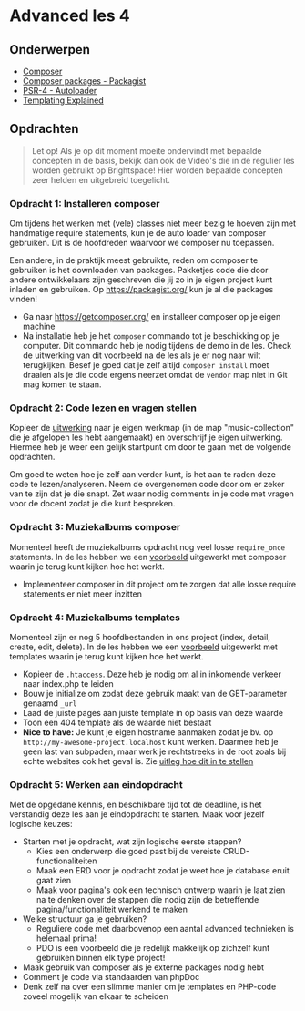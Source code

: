 # Advanced les 4

## Onderwerpen

- [Composer](https://getcomposer.org/)
- [Composer packages - Packagist](https://packagist.org/)
- [PSR-4 - Autoloader](http://www.php-fig.org/psr/psr-4/)
- [Templating Explained](https://www.daggerhartlab.com/create-simple-php-templating-function/)

## Opdrachten

> Let op! Als je op dit moment moeite ondervindt met bepaalde concepten in de basis, bekijk dan ook de 
> Video's die in de regulier les worden gebruikt op Brightspace! Hier worden bepaalde concepten zeer 
> helden en uitgebreid toegelicht.

### Opdracht 1: Installeren composer

Om tijdens het werken met (vele) classes niet meer bezig te hoeven zijn met handmatige require statements,
kun je de auto loader van composer gebruiken. Dit is de hoofdreden waarvoor we composer nu toepassen.

Een andere, in de praktijk meest gebruikte, reden om composer te gebruiken is het downloaden van packages.
Pakketjes code die door andere ontwikkelaars zijn geschreven die jij zo in je eigen project kunt inladen
en gebruiken. Op https://packagist.org/ kun je al die packages vinden!

- Ga naar https://getcomposer.org/ en installeer composer op je eigen machine
- Na installatie heb je het `composer` commando tot je beschikking op je computer. Dit commando heb je nodig
  tijdens de demo in de les. Check de uitwerking van dit voorbeeld na de les als je er nog naar wilt terugkijken.
  Besef je goed dat je zelf altijd `composer install` moet draaien als je die code ergens neerzet omdat de
  `vendor` map niet in Git mag komen te staan.

### Opdracht 2: Code lezen en vragen stellen

Kopieer de [uitwerking](../lesson3/assignment) naar je eigen werkmap (in de map "music-collection"
die je afgelopen les hebt aangemaakt) en overschrijf je eigen uitwerking. Hiermee heb je weer een
gelijk startpunt om door te gaan met de volgende opdrachten.

Om goed te weten hoe je zelf aan verder kunt, is het aan te raden deze code te lezen/analyseren.
Neem de overgenomen code door om er zeker van te zijn dat je die snapt. Zet waar nodig comments in
je code met vragen voor de docent zodat je die kunt bespreken.

### Opdracht 3: Muziekalbums composer

Momenteel heeft de muziekalbums opdracht nog veel losse `require_once` statements. In de les hebben we
een [voorbeeld](example/students_composer) uitgewerkt met composer waarin je terug kunt kijken hoe het werkt.

- Implementeer composer in dit project om te zorgen dat alle losse require statements er niet meer inzitten

### Opdracht 4: Muziekalbums templates

Momenteel zijn er nog 5 hoofdbestanden in ons project (index, detail, create, edit, delete). In de les hebben we
een [voorbeeld](example/templating) uitgewerkt met templates waarin je terug kunt kijken hoe het werkt.

- Kopieer de `.htaccess`. Deze heb je nodig om al in inkomende verkeer naar index.php te leiden
- Bouw je initialize om zodat deze gebruik maakt van de GET-parameter genaamd `_url`
- Laad de juiste pages aan juiste template in op basis van deze waarde
- Toon een 404 template als de waarde niet bestaat
- **Nice to have:** Je kunt je eigen hostname aanmaken zodat je bv. op `http://my-awesome-project.localhost` kunt
  werken. Daarmee heb je geen last van subpaden, maar werk je rechtstreeks in de root zoals bij echte websites ook
  het geval is. Zie [uitleg hoe dit in te stellen](example/templating/README.md)

### Opdracht 5: Werken aan eindopdracht

Met de opgedane kennis, en beschikbare tijd tot de deadline, is het verstandig deze les aan je eindopdracht
te starten. Maak voor jezelf logische keuzes:

- Starten met je opdracht, wat zijn logische eerste stappen?
    - Kies een onderwerp die goed past bij de vereiste CRUD-functionaliteiten
    - Maak een ERD voor je opdracht zodat je weet hoe je database eruit gaat zien
    - Maak voor pagina's ook een technisch ontwerp waarin je laat zien na te denken over de stappen die
      nodig zijn de betreffende pagina/functionaliteit werkend te maken
- Welke structuur ga je gebruiken?
    - Reguliere code met daarbovenop een aantal advanced technieken is helemaal prima!
    - PDO is een voorbeeld die je redelijk makkelijk op zichzelf kunt gebruiken binnen elk type project!
- Maak gebruik van composer als je externe packages nodig hebt
- Comment je code via standaarden van phpDoc
- Denk zelf na over een slimme manier om je templates en PHP-code zoveel mogelijk van elkaar te scheiden
